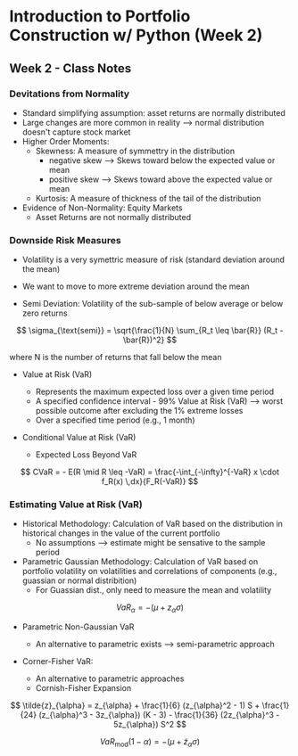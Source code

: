 # Introduction to Portfolio Construction w/ Python (Week 2)

## Week 2 - Class Notes


### Devitations from Normality
+ Standard simplifying assumption: asset returns are normally distributed
+ Large changes are more common in reality --> normal distribution doesn't capture stock market
+ Higher Order Moments:
	+ Skewness: A measure of symmettry in the distribution
		+ negative skew --> Skews toward below the expected value or mean
		+ positive skew --> Skews toward above the expected value or mean
	+ Kurtosis: A measure of thickness of the tail of the distribution
+ Evidence of Non-Normality: Equity Markets
	+ Asset Returns are not normally distributed


### Downside Risk Measures
+ Volatility is a very symettric measure of risk (standard deviation around the mean)
+ We want to move to more extreme deviation around the mean



+ Semi Deviation: Volatility of the sub-sample of below average or below zero returns


$$ \sigma_{\text{semi}} = \sqrt{\frac{1}{N} \sum_{R_t \leq \bar{R}} (R_t - \bar{R})^2} $$

where N is the number of returns that fall below the mean


+ Value at Risk (VaR)
	+ Represents the maximum expected loss over a given time period
	+ A specified confidence interval - 99% Value at Risk (VaR) --> worst possible outcome after excluding the 1% extreme losses
	+ Over a specified time period (e.g., 1 month)

+ Conditional Value at Risk (VaR)
	+ Expected Loss Beyond VaR

$$ CVaR = - E(R \mid R \leq -VaR) = \frac{-\int_{-\infty}^{-VaR} x \cdot f_R(x) \,dx}{F_R(-VaR)} $$


### Estimating Value at Risk (VaR)
+ Historical Methodology: Calculation of VaR based on the distribution in historical changes in the value of the current portfolio
	+ No assumptions --> estimate might be sensative to the sample period
+ Parametric Gaussian Methodology: Calculation of VaR based on portfolio volatility on volatilities and correlations of components (e.g., guassian or normal distribition)
	+ For Guassian dist., only need to measure the mean and volatility

$$ VaR_{\alpha} = -(\mu + z_{\alpha} \sigma)  $$

+ Parametric Non-Gaussian VaR
	+ An alternative to parametric exists --> semi-parametric approach

+ Corner-Fisher VaR:
	+ An alternative to parametric approaches
	+ Cornish-Fisher Expansion

$$ \tilde{z}_{\alpha} = z_{\alpha} + \frac{1}{6} (z_{\alpha}^2 - 1) S + \frac{1}{24} (z_{\alpha}^3 - 3z_{\alpha}) (K - 3) - \frac{1}{36} (2z_{\alpha}^3 - 5z_{\alpha}) S^2 $$

$$ VaR_{\text{mod}} (1 - \alpha) = -(\mu + \tilde{z}_{\alpha} \sigma) $$












